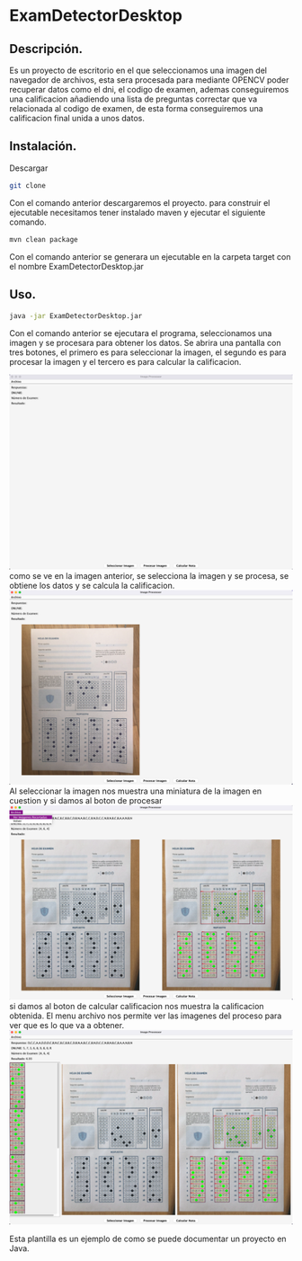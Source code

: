 # ExamDetectorDesktop
## Descripción.
Es un proyecto de escritorio en el que seleccionamos una imagen del navegador de archivos, esta sera procesada para mediante OPENCV poder recuperar datos como el dni, el codigo de examen, ademas conseguiremos una calificacion añadiendo una lista de preguntas correctar que va relacionada al codigo de examen, de esta forma conseguiremos una calificacion final unida a unos datos.
## Instalación.
Descargar
```bash 
git clone
```
Con el comando anterior descargaremos el proyecto. para construir el ejecutable necesitamos tener instalado maven y ejecutar el siguiente comando.
```bash
mvn clean package
```
Con el comando anterior se generara un ejecutable en la carpeta target con el nombre ExamDetectorDesktop.jar

## Uso.
```bash
java -jar ExamDetectorDesktop.jar
```
Con el comando anterior se ejecutara el programa, seleccionamos una imagen y se procesara para obtener los datos.
Se abrira una pantalla con tres botones, el primero es para seleccionar la imagen, el segundo es para procesar la imagen y el tercero es para calcular la calificacion.

![img.png](img.png)
como se ve en la imagen anterior, se selecciona la imagen y se procesa, se obtiene los datos y se calcula la calificacion.
![img_1.png](img_1.png)
Al seleccionar la imagen nos muestra una miniatura de la imagen en cuestion y si damos al boton de procesar 
![img_2.png](img_2.png)
si damos al boton de calcular calificacion nos muestra la calificacion obtenida.
El menu archivo nos permite ver las imagenes del proceso para ver que es lo que va a obtener.
![img_3.png](img_3.png)

Esta plantilla es un ejemplo de como se puede documentar un proyecto en Java. 
```


